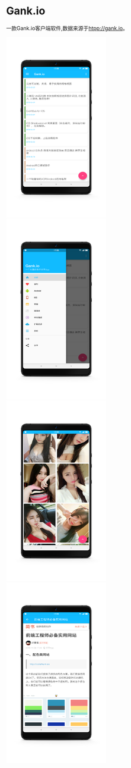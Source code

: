 # Gank.io


一款Gank.io客户端软件,数据来源于[htpp://gank.io]()。



<img src="/screen/Screenshot_1.png" width="270" height="486"/>
<img src="/screen/Screenshot_2.png" width="270" height="486"/>

<img src="/screen/Screenshot_3.png" width="270" height="486"/>
<img src="/screen/Screenshot_4.png" width="270" height="486"/>


